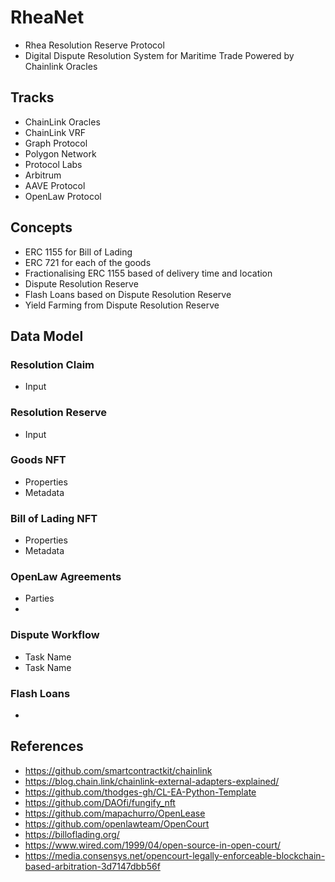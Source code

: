 # RheaNet
- Rhea Resolution Reserve Protocol
- Digital Dispute Resolution System for Maritime Trade Powered by Chainlink Oracles

## Tracks
- ChainLink Oracles
- ChainLink VRF
- Graph Protocol
- Polygon Network
- Protocol Labs
- Arbitrum
- AAVE Protocol
- OpenLaw Protocol

## Concepts
- ERC 1155 for Bill of Lading
- ERC 721 for each of the goods
- Fractionalising ERC 1155 based of delivery time and location
- Dispute Resolution Reserve 
- Flash Loans based on Dispute Resolution Reserve
- Yield Farming from Dispute Resolution Reserve

## Data Model

### Resolution Claim 
- Input

### Resolution Reserve
- Input

### Goods NFT
- Properties
- Metadata

### Bill of Lading NFT
- Properties
- Metadata

### OpenLaw Agreements
- Parties
- 

### Dispute Workflow
- Task Name
- Task Name

### Flash Loans
- 


## References
- https://github.com/smartcontractkit/chainlink
- https://blog.chain.link/chainlink-external-adapters-explained/
- https://github.com/thodges-gh/CL-EA-Python-Template
- https://github.com/DAOfi/fungify_nft
- https://github.com/mapachurro/OpenLease
- https://github.com/openlawteam/OpenCourt
- https://billoflading.org/
- https://www.wired.com/1999/04/open-source-in-open-court/
- https://media.consensys.net/opencourt-legally-enforceable-blockchain-based-arbitration-3d7147dbb56f
